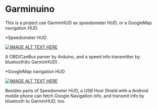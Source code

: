 # Garminuino
This  is a project use GarminHUD as speedometer HUD, or a GoogleMap navigation HUD.

*Speedometer HUD

[![IMAGE ALT TEXT HERE](https://i.ytimg.com/vi/P0d8nm3kuxs/hqdefault.jpg?sqp=-oaymwEXCNACELwBSFryq4qpAwkIARUAAIhCGAE=&rs=AOn4CLCPvjGBPGim2hrXltwKitXDO4A4xQ)](https://www.youtube.com/watch?v=P0d8nm3kuxsE)

A OBD/CanBus parser by Arduino, and a speed info transmitter by bluetooth(to GarminHUD) .

*GoogleMap navigation HUD

[![IMAGE ALT TEXT HERE](https://i.ytimg.com/vi/VWV_F9V6yoA/hqdefault.jpg?sqp=-oaymwEZCPYBEIoBSFXyq4qpAwsIARUAAIhCGAFwAQ==&rs=AOn4CLDerjxVyOMK8V3hm9DaY-8zb3a1DQ)](https://www.youtube.com/watch?v=VWV_F9V6yoA)

Besides parts of Speedometer HUD, a USB Host Shield with a Android mobile phone can fetch Google Navigation info, and transmit info by bluetooth to GarminHUD, too.

